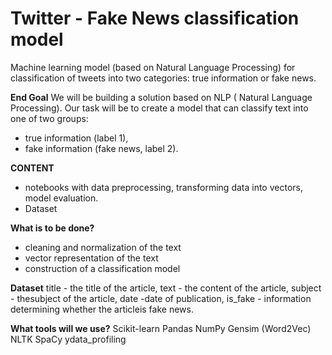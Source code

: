# Twitter - Fake News classification model
Machine learning model (based on Natural Language Processing) for classification of tweets into two categories: true information or fake news.

**End Goal**
We will be building a solution based on NLP ( Natural Language Processing).
Our task will be to create a model that can classify text into one of two groups:
- true information (label 1),
- fake information (fake news, label 2).

**CONTENT**
- notebooks with data preprocessing, transforming data into vectors, model evaluation.
- Dataset

**What is to be done?**
- cleaning and normalization of the text
- vector representation of the text
- construction of a classification model

**Dataset**
title - the title of the article,
text - the content of the article,
subject - thesubject of the article,
date -date of publication,
is_fake - information determining whether the articleis fake news.

**What tools will we use?**
Scikit-learn
Pandas
NumPy
Gensim (Word2Vec)
NLTK
SpaCy
ydata_profiling
